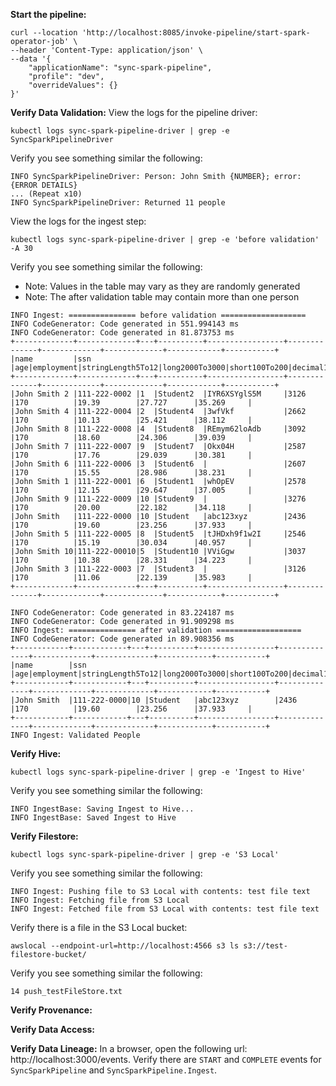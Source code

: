**Start the pipeline:**
```
curl --location 'http://localhost:8085/invoke-pipeline/start-spark-operator-job' \
--header 'Content-Type: application/json' \
--data '{
    "applicationName": "sync-spark-pipeline",
    "profile": "dev",
    "overrideValues": {}
}'
```

**Verify Data Validation:**
View the logs for the pipeline driver:
```
kubectl logs sync-spark-pipeline-driver | grep -e SyncSparkPipelineDriver
```
Verify you see something similar the following:
```
INFO SyncSparkPipelineDriver: Person: John Smith {NUMBER}; error: {ERROR DETAILS}
... (Repeat x10)
INFO SyncSparkPipelineDriver: Returned 11 people
```

View the logs for the ingest step:
```
kubectl logs sync-spark-pipeline-driver | grep -e 'before validation' -A 30
```
Verify you see something similar the following:
 - Note: Values in the table may vary as they are randomly generated
 - Note: The after validation table may contain more than one person
```
INFO Ingest: =============== before validation ===================
INFO CodeGenerator: Code generated in 551.994143 ms
INFO CodeGenerator: Code generated in 81.873753 ms
+-------------+-------------+---+----------+-----------------+--------------+-------------+-------------+------------+-----------+
|name         |ssn          |age|employment|stringLength5To12|long2000To3000|short100To200|decimal10To20|double20To30|float30To40|
+-------------+-------------+---+----------+-----------------+--------------+-------------+-------------+------------+-----------+
|John Smith 2 |111-222-0002 |1  |Student2  |IYR6XSYglS5M     |3126          |170          |19.39        |27.727      |35.269     |
|John Smith 4 |111-222-0004 |2  |Student4  |3wfVkf           |2662          |170          |10.13        |25.421      |38.112     |
|John Smith 8 |111-222-0008 |4  |Student8  |REmym62loAdb     |3092          |170          |18.60        |24.306      |39.039     |
|John Smith 7 |111-222-0007 |9  |Student7  |Okx04H           |2587          |170          |17.76        |29.039      |30.381     |
|John Smith 6 |111-222-0006 |3  |Student6  |                 |2607          |170          |15.55        |28.986      |38.231     |
|John Smith 1 |111-222-0001 |6  |Student1  |whOpEV           |2578          |170          |12.15        |29.647      |37.005     |
|John Smith 9 |111-222-0009 |10 |Student9  |                 |3276          |170          |20.00        |22.182      |34.118     |
|John Smith   |111-222-0000 |10 |Student   |abc123xyz        |2436          |170          |19.60        |23.256      |37.933     |
|John Smith 5 |111-222-0005 |8  |Student5  |tJHDxh9f1w2I     |2546          |170          |15.19        |30.034      |40.957     |
|John Smith 10|111-222-00010|5  |Student10 |VViGgw           |3037          |170          |10.38        |28.331      |34.223     |
|John Smith 3 |111-222-0003 |7  |Student3  |                 |3126          |170          |11.06        |22.139      |35.983     |
+-------------+-------------+---+----------+-----------------+--------------+-------------+-------------+------------+-----------+

INFO CodeGenerator: Code generated in 83.224187 ms
INFO CodeGenerator: Code generated in 91.909298 ms
INFO Ingest: =============== after validation ===================
INFO CodeGenerator: Code generated in 89.908356 ms
+------------+------------+---+----------+-----------------+--------------+-------------+-------------+------------+-----------+
|name        |ssn         |age|employment|stringLength5To12|long2000To3000|short100To200|decimal10To20|double20To30|float30To40|
+------------+------------+---+----------+-----------------+--------------+-------------+-------------+------------+-----------+
|John Smith  |111-222-0000|10 |Student   |abc123xyz        |2436          |170          |19.60        |23.256      |37.933     |
+------------+------------+---+----------+-----------------+--------------+-------------+-------------+------------+-----------+
INFO Ingest: Validated People
```

**Verify Hive:**
```
kubectl logs sync-spark-pipeline-driver | grep -e 'Ingest to Hive'
```
Verify you see something similar the following:
```
INFO IngestBase: Saving Ingest to Hive...
INFO IngestBase: Saved Ingest to Hive
```

**Verify Filestore:**
```
kubectl logs sync-spark-pipeline-driver | grep -e 'S3 Local'
```
Verify you see something similar the following:
```
INFO Ingest: Pushing file to S3 Local with contents: test file text
INFO Ingest: Fetching file from S3 Local
INFO Ingest: Fetched file from S3 Local with contents: test file text
```

Verify there is a file in the S3 Local bucket:
```
awslocal --endpoint-url=http://localhost:4566 s3 ls s3://test-filestore-bucket/
```
Verify you see something similar the following:
```
14 push_testFileStore.txt
```

**Verify Provenance:**


**Verify Data Access:**

**Verify Data Lineage:**
In a browser, open the following url: http://localhost:3000/events. Verify there are `START` and `COMPLETE` events
for `SyncSparkPipeline` and `SyncSparkPipeline.Ingest`.